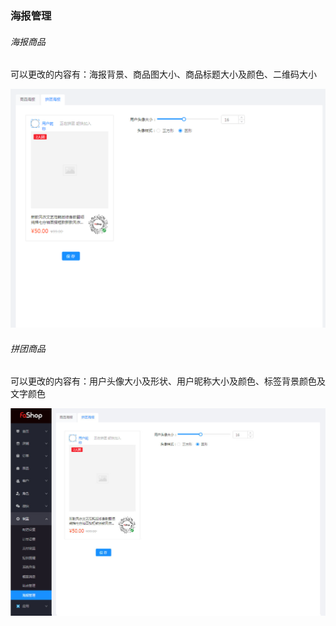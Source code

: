 ### 海报管理

###### 海报商品

可以更改的内容有：海报背景、商品图大小、商品标题大小及颜色、二维码大小

![](./images/huang_set_poster_1.png)

###### 拼团商品

可以更改的内容有：用户头像大小及形状、用户昵称大小及颜色、标签背景颜色及文字颜色

![](./images/huang_set_poster_2.png)